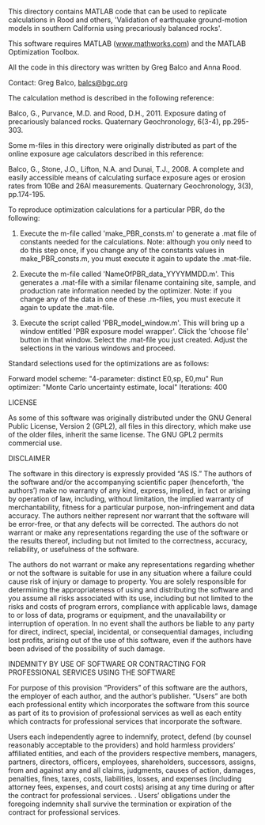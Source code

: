This directory contains MATLAB code that can be used to replicate calculations in Rood and others, 'Validation of earthquake ground-motion models in southern California using precariously balanced rocks'.

This software requires MATLAB (www.mathworks.com) and the MATLAB Optimization Toolbox. 

All the code in this directory was written by Greg Balco and Anna Rood.

Contact: Greg Balco, balcs@bgc.org

The calculation method is described in the following reference:

Balco, G., Purvance, M.D. and Rood, D.H., 2011. Exposure dating of precariously balanced rocks. Quaternary Geochronology, 6(3-4), pp.295-303.

Some m-files in this directory were originally distributed as part of the online exposure age calculators described in this reference:

Balco, G., Stone, J.O., Lifton, N.A. and Dunai, T.J., 2008. A complete  and easily accessible means of calculating surface exposure ages or erosion rates from 10Be and 26Al measurements. Quaternary Geochronology,  3(3), pp.174-195.
 
To reproduce optimization calculations for a particular PBR, do the following:

1. Execute the m-file called 'make_PBR_consts.m' to generate a .mat file of constants needed for the calculations. Note: although you only need to do this step once, if you change any of the constants values in make_PBR_consts.m, you must execute it again to update the .mat-file. 

2. Execute the m-file called 'NameOfPBR_data_YYYYMMDD.m'. This generates a .mat-file with a similar filename containing site, sample, and production rate information needed by the optimizer. Note: if you change any of the data in one of these .m-files, you must execute it again to update the .mat-file.  

3. Execute the script called 'PBR_model_window.m'. This will bring up a window entitled 'PBR exposure model wrapper'. Click the 'choose file' button in that window. Select the .mat-file you just created. Adjust the selections in the various windows and proceed. 

Standard selections used for the optimizations are as follows:

Forward model scheme: "4-parameter: distinct E0,sp, E0,mu"
Run optimizer: "Monte Carlo uncertainty estimate, local"
Iterations: 400

LICENSE

As some of this software was originally distributed under the GNU General Public License, Version 2 (GPL2), all files in this directory, which make use of the older files, inherit the same license. The GNU GPL2 permits commercial use. 

DISCLAIMER

The software in this directory is expressly provided “AS IS.” The authors of the software and/or the accompanying scientific paper (henceforth, ’the authors’) make no warranty of any kind, express, implied, in fact or arising by operation of law, including, without limitation, the implied warranty of merchantability, fitness for a particular purpose, non-infringement and data accuracy. The authors neither represent nor warrant that the software will be error-free, or that any defects will be corrected. The authors do not warrant or make any representations regarding the use of the software or the results thereof, including but not limited to the correctness, accuracy, reliability, or usefulness of the software. 

The authors do not warrant or make any representations regarding whether or not the software is suitable for use in any situation where a failure could cause risk of injury or damage to property. You are solely responsible for determining the appropriateness of using and distributing the software and you assume all risks associated with its use, including but not limited to the risks and costs of program errors, compliance with applicable laws, damage to or loss of data, programs or equipment, and the unavailability or interruption of operation. In no event shall the authors be liable to any party for direct, indirect, special, incidental, or consequential damages, including lost profits, arising out of the use of this software, even if the authors have been advised of the possibility of such damage. 

INDEMNITY BY USE OF SOFTWARE OR CONTRACTING FOR PROFESSIONAL SERVICES USING THE SOFTWARE

For purpose of this provision “Providers” of this software are the authors, the employer of each author, and the author’s publisher.  “Users” are both each professional entity which incorporates the software from this source as part of its to provision of professional services as well as each entity which contracts for professional services that incorporate the software.

Users each independently agree to indemnify, protect, defend (by counsel reasonably acceptable to the providers) and hold harmless providers’ affiliated entities, and each of the providers respective members, managers, partners, directors, officers, employees, shareholders, successors, assigns, from and against any and all claims, judgments, causes of action, damages, penalties, fines, taxes, costs, liabilities, losses, and expenses (including attorney fees, expenses, and court costs) arising at any time during or after the contract for professional services. . Users’ obligations under the foregoing indemnity shall survive the termination or expiration of the contract for professional services. 
